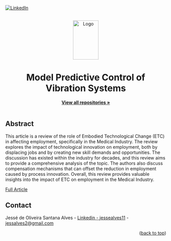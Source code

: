 <!-- Improved compatibility of back to top link: See: https://github.com/othneildrew/Best-README-Template/pull/73 -->
<a name="readme-top"></a>


[![LinkedIn][linkedin-shield]][linkedin-url]


<!-- PROJECT LOGO -->
<br />
<div align="center">
  <a href="https://healthtech.unistra.fr/">
    <img src="images/logo.png" alt="Logo" width="80" height="123">
  </a>

  <h1 align="center">Model Predictive Control of Vibration Systems</h1>

  <p align="center">
    <a href="https://github.com/Jesse-Alves?tab=repositories"><strong>View all repositories  »</strong></a>
    <br />
    <br />
  </p>
</div>



<!-- ABOUT THE PROJECT -->
## Abstract
This article is a review of the role of Embodied Technological Change (ETC) in affecting employment, specifically in the Medical Industry. The review explores the impact of technological innovation on employment, both by displacing jobs and by creating new skill demands and opportunities. The discussion has existed within the industry for decades, and this review aims to provide a comprehensive analysis of the topic. The authors also discuss compensation mechanisms that can offset the reduction in employment caused by process innovation. Overall, this review provides valuable insights into the impact of ETC on employment in the Medical Industry.

[Full Article](https://github.com/Jesse-Alves/The-Role-of-ETC-in-Affecting-Employment-in-the-Medical-Industry/blob/main/A%20review%20about%20ETC%20in%20the%20Medical%20Industry.pdf)



<!-- CONTACT -->
## Contact

Jessé de Oliveira Santana Alves - [Linkedin - jessealves11](https://linkedin.com/in/jessealves11) - jessalves2@gmail.com

<p align="right">(<a href="#readme-top">back to top</a>)</p>



<!-- MARKDOWN LINKS & IMAGES -->
[linkedin-shield]: https://img.shields.io/badge/-LinkedIn-black.svg?style=for-the-badge&logo=linkedin&colorB=555
[linkedin-url]: https://linkedin.com/in/jessealves11



